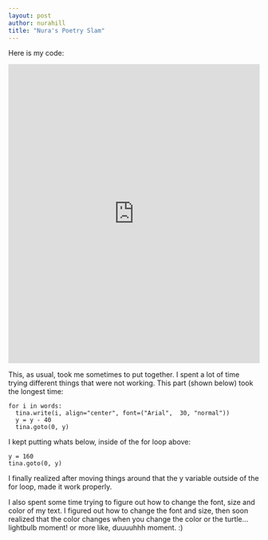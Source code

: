 ```yaml
--- 
layout: post
author: nurahill
title: "Nura's Poetry Slam"
---
```


Here is my code:

<iframe src="https://trinket.io/embed/python/70fa7f1f09" width="100%" height="600" frameborder="0" marginwidth="0" marginheight="0" allowfullscreen></iframe>

This, as usual, took me sometimes to put together. I spent a lot of time trying different things that were not working. This part (shown below) took the longest time:
```
for i in words:
  tina.write(i, align="center", font=("Arial",  30, "normal"))
  y = y - 40
  tina.goto(0, y)
```
I kept putting whats below, inside of the for loop above:
```
y = 160
tina.goto(0, y)
```
I finally realized after moving things around that the y variable outside of the for loop, made it work properly.

I also spent some time trying to figure out how to change the font, size and color of my text. I figured out how to change the font and size, then soon realized that the color changes when you change the color or the turtle... lightbulb moment! or more like, duuuuhhh moment. :)

